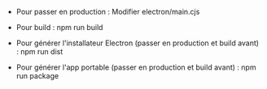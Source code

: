 - Pour passer en production : 
Modifier electron/main.cjs


- Pour build :
npm run build


- Pour générer l'installateur Electron (passer en production et build avant) :
npm run dist


- Pour générer l'app portable (passer en production et build avant) :
npm run package
